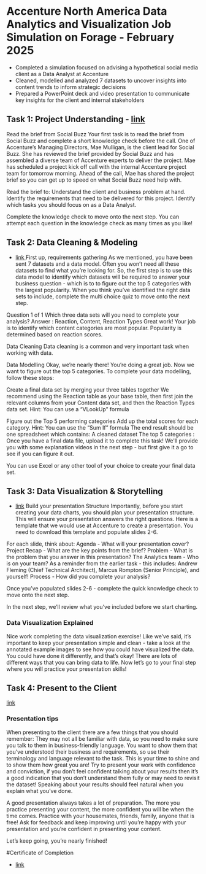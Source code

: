  # Accenture North America Data Analytics and Visualization Job Simulation on Forage - February 2025

 * Completed a simulation focused on advising a hypothetical social media client
   as a Data Analyst at Accenture
 * Cleaned, modelled and analyzed 7 datasets to uncover insights into content
   trends to inform strategic decisions
 * Prepared a PowerPoint deck and video presentation to communicate key insights
   for the client and internal stakeholders

## Task 1: Project Understanding - <a href = https://github.com/Anjalikumariyes/ccenture-Data-Analytics-and-Visualization-Forage/tree/main/Task%201%20Project%20Understanding>link</a>
Read the brief from Social Buzz Your first task is to read the brief from Social Buzz and complete a short knowledge check before the call. One of Accenture’s Managing Directors, Mae Mulligan, is the client lead for Social Buzz. She has reviewed the brief provided by Social Buzz and has assembled a diverse team of Accenture experts to deliver the project. Mae has scheduled a project kick off call with the internal Accenture project team for tomorrow morning. Ahead of the call, Mae has shared the project brief so you can get up to speed on what Social Buzz need help with.

Read the brief to: Understand the client and business problem at hand. Identify the requirements that need to be delivered for this project. Identify which tasks you should focus on as a Data Analyst.

Complete the knowledge check to move onto the next step. You can attempt each question in the knowledge check as many times as you like!

## Task 2: Data Cleaning & Modeling
- <a href = https://github.com/Anjalikumariyes/ccenture-Data-Analytics-and-Visualization-Forage/tree/main/Task%202%20Data%20Cleaning%20%26%20Modeling> link </a>
First up, requirements gathering As we mentioned, you have been sent 7 datasets and a data model. Often you won’t need all these datasets to find what you’re looking for. So, the first step is to use this data model to identify which datasets will be required to answer your business question - which is to to figure out the top 5 categories with the largest popularity. When you think you’ve identified the right data sets to include, complete the multi choice quiz to move onto the next step.

Question 1 of 1 Which three data sets will you need to complete your analysis? Answer : Reaction, Content, Reaction Types Great work! Your job is to identify which content categories are most popular. Popularity is determined based on reaction scores.

Data Cleaning Data cleaning is a common and very important task when working with data.

Data Modelling Okay, we’re nearly there! You’re doing a great job. Now we want to figure out the top 5 categories. To complete your data modelling, follow these steps:

Create a final data set by merging your three tables together We recommend using the Reaction table as your base table, then first join the relevant columns from your Content data set, and then the Reaction Types data set. Hint: You can use a “VLookUp” formula

Figure out the Top 5 performing categories Add up the total scores for each category. Hint: You can use the “Sum If” formula The end result should be one spreadsheet which contains: A cleaned dataset The top 5 categories : Once you have a final data file, upload it to complete this task! We'll provide you with some explanation videos in the next step - but first give it a go to see if you can figure it out.

You can use Excel or any other tool of your choice to create your final data set.

## Task 3: Data Visualization & Storytelling
- <a href = htthttps://github.com/Anjalikumariyes/ccenture-Data-Analytics-and-Visualization-Forage/tree/main/Task%203%20Data%20Visualization%20%26%20Storytelling> link</a>
Build your presentation Structure Importantly, before you start creating your data charts, you should plan your presentation structure. This will ensure your presentation answers the right questions. Here is a template that we would use at Accenture to create a presentation. You need to download this template and populate slides 2-6.

For each slide, think about: Agenda - What will your presentation cover? Project Recap - What are the key points from the brief? Problem - What is the problem that you answer in this presentation? The Analytics team - Who is on your team? As a reminder from the earlier task - this includes: Andrew Fleming (Chief Technical Architect), Marcus Rompton (Senior Principle), and yourself! Process - How did you complete your analysis?

Once you’ve populated slides 2-6 - complete the quick knowledge check to move onto the next step.

In the next step, we’ll review what you’ve included before we start charting.

### Data Visualization Explained

Nice work completing the data visualization exercise! Like we’ve said, it’s important to keep your presentation simple and clean - take a look at the annotated example images to see how you could have visualized the data. You could have done it differently, and that’s okay! There are lots of different ways that you can bring data to life. Now let’s go to your final step where you will practice your presentation skills!

## Task 4: Present to the Client
<a href = https://github.com/Anjalikumariyes/ccenture-Data-Analytics-and-Visualization-Forage/tree/main/Task%204%20Present%20to%20the%20Client> link</a>
### Presentation tips

When presenting to the client there are a few things that you should remember: They may not all be familiar with data, so you need to make sure you talk to them in business-friendly language. You want to show them that you’ve understood their business and requirements, so use their terminology and language relevant to the task. This is your time to shine and to show them how great you are! Try to present your work with confidence and conviction, if you don’t feel confident talking about your results then it’s a good indication that you don’t understand them fully or may need to revisit the dataset! Speaking about your results should feel natural when you explain what you’ve done.

A good presentation always takes a lot of preparation. The more you practice presenting your content, the more confident you will be when the time comes. Practice with your housemates, friends, family, anyone that is free! Ask for feedback and keep improving until you’re happy with your presentation and you’re confident in presenting your content.

Let’s keep going, you’re nearly finished!

#Certificate of Completion
- <a href = https://github.com/Anjalikumariyes/ccenture-Data-Analytics-and-Visualization-Forage/blob/main/Certificate%20of%20Completion.pdf/completion_certificate.pdf> link</a>


